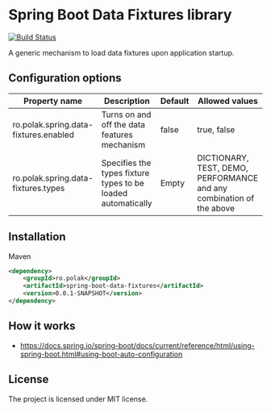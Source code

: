 # Spring Boot Data Fixtures library
[![Build Status](https://travis-ci.com/piotrpolak/spring-boot-data-fixtures.svg?branch=master)](https://travis-ci.com/piotrpolak/spring-boot-data-fixtures)


A generic mechanism to load data fixtures upon application startup.

## Configuration options

| Property name                         | Description                                                  | Default | Allowed values                                                       |
|---------------------------------------|--------------------------------------------------------------|---------|----------------------------------------------------------------------|
| ro.polak.spring.data-fixtures.enabled | Turns on and off the data features mechanism                 | false   | true, false                                                          |
| ro.polak.spring.data-fixtures.types   | Specifies the types fixture types to be loaded automatically | Empty   | DICTIONARY, TEST, DEMO, PERFORMANCE and any combination of the above |

## Installation

Maven

```xml
<dependency>
    <groupId>ro.polak</groupId>
    <artifactId>spring-boot-data-fixtures</artifactId>
    <version>0.0.1-SNAPSHOT</version>
</dependency>
```

## How it works
- https://docs.spring.io/spring-boot/docs/current/reference/html/using-spring-boot.html#using-boot-auto-configuration

## License

The project is licensed under MIT license.